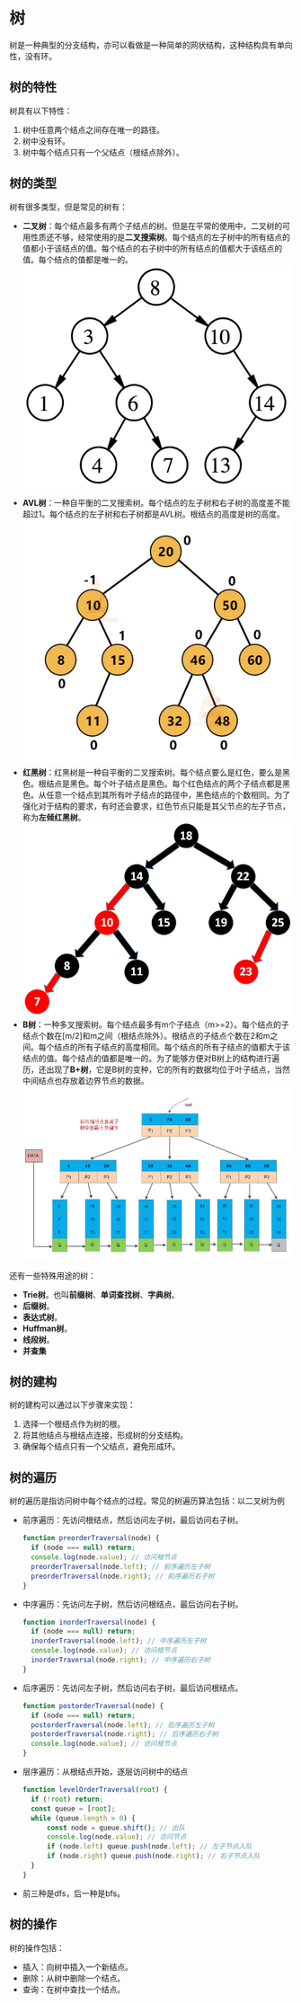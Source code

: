 # 树
树是一种典型的分支结构，亦可以看做是一种简单的网状结构，这种结构具有单向性，没有环。

## 树的特性
树具有以下特性：
1. 树中任意两个结点之间存在唯一的路径。
2. 树中没有环。
3. 树中每个结点只有一个父结点（根结点除外）。

## 树的类型
树有很多类型，但是常见的树有：
+ **二叉树**：每个结点最多有两个子结点的树。但是在平常的使用中，二叉树的可用性质还不够，经常使用的是**二叉搜索树**。每个结点的左子树中的所有结点的值都小于该结点的值。每个结点的右子树中的所有结点的值都大于该结点的值。每个结点的值都是唯一的。
  ![binary-tree](binary-tree.png)
+ **AVL树**：一种自平衡的二叉搜索树。每个结点的左子树和右子树的高度差不能超过1。每个结点的左子树和右子树都是AVL树。根结点的高度是树的高度。
  ![avl-tree](avl-tree.png)
+ **红黑树**：红黑树是一种自平衡的二叉搜索树。每个结点要么是红色，要么是黑色。根结点是黑色。每个叶子结点是黑色。每个红色结点的两个子结点都是黑色。从任意一个结点到其所有叶子结点的路径中，黑色结点的个数相同。为了强化对于结构的要求，有时还会要求，红色节点只能是其父节点的左子节点，称为**左倾红黑树**。
  ![rbtree](rbtree.png)
+ **B树**：一种多叉搜索树。每个结点最多有m个子结点（m>=2）。每个结点的子结点个数在[m/2]和m之间（根结点除外）。根结点的子结点个数在2和m之间。每个结点的所有子结点的高度相同。每个结点的所有子结点的值都大于该结点的值。每个结点的值都是唯一的。为了能够方便对B树上的结构进行遍历，还出现了**B+树**，它是B树的变种，它的所有的数据均位于叶子结点，当然中间结点也存放着边界节点的数据。
  ![b+ tree](b+.png)

还有一些特殊用途的树：
+ **Trie树**。也叫**前缀树**、**单词查找树**、**字典树**。
+ **后缀树**。
+ **表达式树**。
+ **Huffman树**。
+ **线段树**。
+ **并查集**

## 树的建构
树的建构可以通过以下步骤来实现：
1. 选择一个根结点作为树的根。
2. 将其他结点与根结点连接，形成树的分支结构。
3. 确保每个结点只有一个父结点，避免形成环。

## 树的遍历
树的遍历是指访问树中每个结点的过程。常见的树遍历算法包括：以二叉树为例
+ 前序遍历：先访问根结点，然后访问左子树，最后访问右子树。
  ```js
  function preorderTraversal(node) {
    if (node === null) return;
    console.log(node.value); // 访问根节点
    preorderTraversal(node.left); // 前序遍历左子树
    preorderTraversal(node.right); // 前序遍历右子树
  }
  ```
+ 中序遍历：先访问左子树，然后访问根结点，最后访问右子树。
  ```js
  function inorderTraversal(node) {
    if (node === null) return;
    inorderTraversal(node.left); // 中序遍历左子树
    console.log(node.value); // 访问根节点
    inorderTraversal(node.right); // 中序遍历右子树
  }
  ```
+ 后序遍历：先访问左子树，然后访问右子树，最后访问根结点。
  ```js
  function postorderTraversal(node) {
    if (node === null) return;
    postorderTraversal(node.left); // 后序遍历左子树
    postorderTraversal(node.right); // 后序遍历右子树
    console.log(node.value); // 访问根节点
  }
  ```
+ 层序遍历：从根结点开始，逐层访问树中的结点
  ```js
  function levelOrderTraversal(root) {
    if (!root) return;
    const queue = [root];
    while (queue.length > 0) {
        const node = queue.shift(); // 出队
        console.log(node.value); // 访问节点
        if (node.left) queue.push(node.left); // 左子节点入队
        if (node.right) queue.push(node.right); // 右子节点入队
    }
  }
  ```
- 前三种是dfs，后一种是bfs。

## 树的操作
树的操作包括：
+ 插入：向树中插入一个新结点。
+ 删除：从树中删除一个结点。
+ 查询：在树中查找一个结点。
